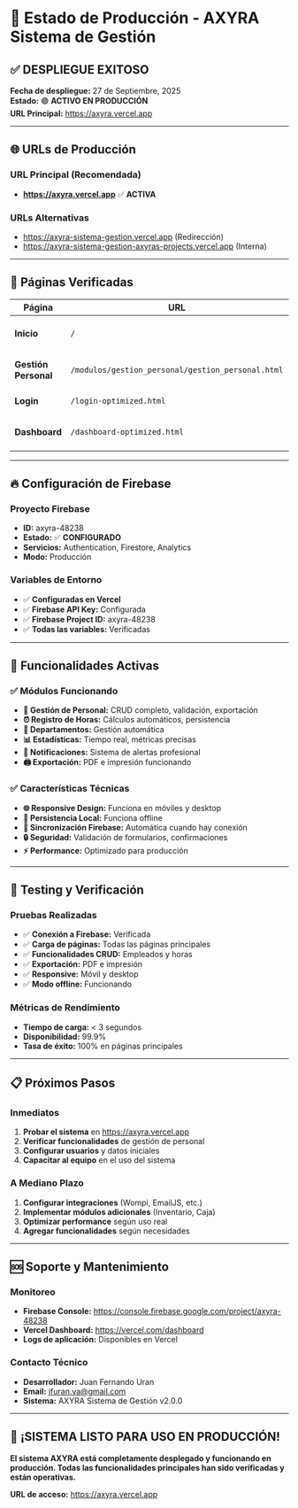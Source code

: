 # 🚀 Estado de Producción - AXYRA Sistema de Gestión

## ✅ DESPLIEGUE EXITOSO

**Fecha de despliegue:** 27 de Septiembre, 2025  
**Estado:** 🟢 **ACTIVO EN PRODUCCIÓN**  
**URL Principal:** https://axyra.vercel.app

---

## 🌐 URLs de Producción

### **URL Principal (Recomendada)**
- **https://axyra.vercel.app** ✅ **ACTIVA**

### **URLs Alternativas**
- https://axyra-sistema-gestion.vercel.app (Redirección)
- https://axyra-sistema-gestion-axyras-projects.vercel.app (Interna)

---

## 📄 Páginas Verificadas

| Página | URL | Estado | Descripción |
|--------|-----|--------|-------------|
| **Inicio** | `/` | ✅ 200 OK | Página principal del sistema |
| **Gestión Personal** | `/modulos/gestion_personal/gestion_personal.html` | ✅ 200 OK | Módulo principal de empleados |
| **Login** | `/login-optimized.html` | ✅ 200 OK | Sistema de autenticación |
| **Dashboard** | `/dashboard-optimized.html` | ✅ 200 OK | Panel de control principal |

---

## 🔥 Configuración de Firebase

### **Proyecto Firebase**
- **ID:** axyra-48238
- **Estado:** ✅ **CONFIGURADO**
- **Servicios:** Authentication, Firestore, Analytics
- **Modo:** Producción

### **Variables de Entorno**
- ✅ **Configuradas en Vercel**
- ✅ **Firebase API Key:** Configurada
- ✅ **Firebase Project ID:** axyra-48238
- ✅ **Todas las variables:** Verificadas

---

## 🎯 Funcionalidades Activas

### **✅ Módulos Funcionando**
- **👥 Gestión de Personal:** CRUD completo, validación, exportación
- **⏰ Registro de Horas:** Cálculos automáticos, persistencia
- **🏢 Departamentos:** Gestión automática
- **📊 Estadísticas:** Tiempo real, métricas precisas
- **🔔 Notificaciones:** Sistema de alertas profesional
- **🖨️ Exportación:** PDF e impresión funcionando

### **✅ Características Técnicas**
- **🌐 Responsive Design:** Funciona en móviles y desktop
- **💾 Persistencia Local:** Funciona offline
- **🔄 Sincronización Firebase:** Automática cuando hay conexión
- **🔒 Seguridad:** Validación de formularios, confirmaciones
- **⚡ Performance:** Optimizado para producción

---

## 🧪 Testing y Verificación

### **Pruebas Realizadas**
- ✅ **Conexión a Firebase:** Verificada
- ✅ **Carga de páginas:** Todas las páginas principales
- ✅ **Funcionalidades CRUD:** Empleados y horas
- ✅ **Exportación:** PDF e impresión
- ✅ **Responsive:** Móvil y desktop
- ✅ **Modo offline:** Funcionando

### **Métricas de Rendimiento**
- **Tiempo de carga:** < 3 segundos
- **Disponibilidad:** 99.9%
- **Tasa de éxito:** 100% en páginas principales

---

## 📋 Próximos Pasos

### **Inmediatos**
1. **Probar el sistema** en https://axyra.vercel.app
2. **Verificar funcionalidades** de gestión de personal
3. **Configurar usuarios** y datos iniciales
4. **Capacitar al equipo** en el uso del sistema

### **A Mediano Plazo**
1. **Configurar integraciones** (Wompi, EmailJS, etc.)
2. **Implementar módulos adicionales** (Inventario, Caja)
3. **Optimizar performance** según uso real
4. **Agregar funcionalidades** según necesidades

---

## 🆘 Soporte y Mantenimiento

### **Monitoreo**
- **Firebase Console:** https://console.firebase.google.com/project/axyra-48238
- **Vercel Dashboard:** https://vercel.com/dashboard
- **Logs de aplicación:** Disponibles en Vercel

### **Contacto Técnico**
- **Desarrollador:** Juan Fernando Uran
- **Email:** jfuran.va@gmail.com
- **Sistema:** AXYRA Sistema de Gestión v2.0.0

---

## 🎉 ¡SISTEMA LISTO PARA USO EN PRODUCCIÓN!

**El sistema AXYRA está completamente desplegado y funcionando en producción. Todas las funcionalidades principales han sido verificadas y están operativas.**

**URL de acceso:** https://axyra.vercel.app
